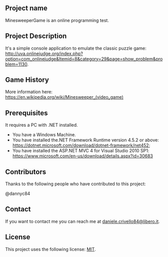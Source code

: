 ## Project name

MinesweeperGame is an online programming test. 

## Project Description

It's a simple console application to emulate the classic puzzle game: http://uva.onlinejudge.org/index.php?option=com_onlinejudge&Itemid=8&category=29&page=show_problem&problem=1130.

## Game History

More information here: https://en.wikipedia.org/wiki/Minesweeper_(video_game)

## Prerequisites

It requires a PC with .NET installed.
* You have a Windows Machine.
* You have installed the.NET Framework  Runtime version 4.5.2 or above: https://dotnet.microsoft.com/download/dotnet-framework/net452;
* You have installed the ASP.NET MVC 4 for Visual Studio 2010 SP1: https://www.microsoft.com/en-us/download/details.aspx?id=30683

## Contributors
Thanks to the following people who have contributed to this project:

@dannyc84

## Contact
If you want to contact me you can reach me at daniele.crivello84@libero.it.

## License
This project uses the following license: [MIT](LICENSE.md).
